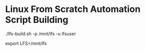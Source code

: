 # Linux From Scratch Automation Script Building


./lfs-build.sh -p /mnt/lfs -u lfsuser


export LFS=/mnt/lfs

